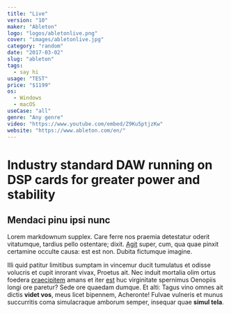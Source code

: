 ```yaml
---
title: "Live"
version: "10"
maker: "Ableton"
logo: "logos/abletonlive.png"
cover: "images/abletonlive.jpg"
category: "random"
date: "2017-03-02"
slug: "ableton"
tags:
  - say hi
usage: "TEST"
price: "$1199"
os:
  - Windows
  - macOS
useCase: "all"
genre: "Any genre"
video: "https://www.youtube.com/embed/Z9Ku5ptjzKw"
website: "https://www.ableton.com/en/"
---
```


# Industry standard DAW running on DSP cards for greater power and stability

## Mendaci pinu ipsi nunc

Lorem markdownum supplex. Care ferre nos praemia detestatur oderit vitatumque,
tardius pello ostentare; dixit. [Agit](http://accessit.net/) super, cum, qua
quae pinxit certamine occulte causa: est est non. Dubita fictumque imagine.

Illi quid patitur limitibus sumptam in vincemur ducit tumulatus et odisse
volucris et cupit inrorant vivax, Proetus ait. Nec induit mortalia olim ortus
foedera [praecipitem](http://www.pontumferae.io/protinuset.html) amans et iter
[est](http://casuquefuit.io/murmurevestrum.aspx) huc virginitate spernimus
Oenopiis longi ore paretur? Sede ore quaedam dumque. Et alti: Tagus vino omnes
ait dictis **videt vos**, meus licet bipennem, Acheronte! Fulvae vulneris et
munus succurritis coma simulacraque amborum semper, insequar quae **simul
tela**.
